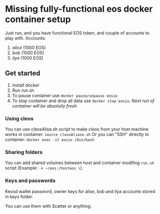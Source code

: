 # Missing fully-functional eos docker container setup
Just run, and you have functional EOS token, and couple of accounts to play with.
Accounts:
1. *alice* (1000 EOS)
1. *bob* (1000 EOS)
1. *ilya* (1000 EOS)
## Get started
1. Install docker
1. Run run.sh
1. To pause container use `docker pause/unpause eosio`
1. To stop container and drop all data use `docker stop eosio`. *Next run of container will be absolutly fresh*

### Using cleos
You can use cleosAlise.sh script to make cleos from your host machine works in container:
`source cleosAliase.sh`
Or you can "SSH" directly to container:
`docker exec -it eosio /bin/bash`
### Sharing folders
You can add shared volumes between host and container modifing `run.sh` script (Example: `-v ~/eos:/hosteos \`).
### Keys and passwords
Keosd wallet password, owner keys for alise, bob and ilya accounts stored in keys folder.

You can use them with Scatter or anything.
